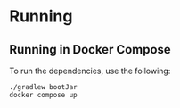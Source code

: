 # Running

## Running in Docker Compose

To run the dependencies, use the following:

```shell
./gradlew bootJar
docker compose up
```

